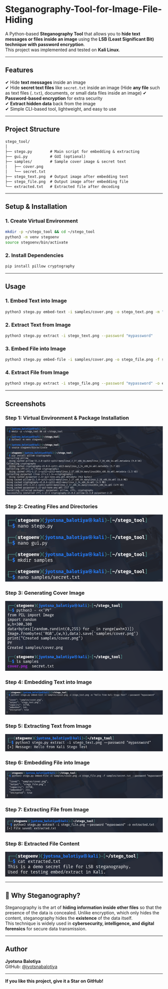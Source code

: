 # Steganography-Tool-for-Image-File-Hiding

A Python-based **Steganography Tool** that allows you to **hide text messages or files inside an image** using the **LSB (Least Significant Bit) technique with password encryption**.  
This project was implemented and tested on **Kali Linux**.

---

##  Features
✔ Hide **text messages** inside an image  
✔ Hide **secret text files** like `secret.txt` inside an image (Hide **any file** such as text files (`.txt`), documents, or small data files inside an image) 
✔ **Password-based encryption** for extra security  
✔ **Extract hidden data** back from the image  
✔ Simple CLI-based tool, lightweight, and easy to use  

---

##  Project Structure
```
stego_tool/
│
├── stego.py        # Main script for embedding & extracting
├── gui.py          # GUI (optional)
├── samples/        # Sample cover image & secret text
│   ├── cover.png
│   └── secret.txt
├── stego_text.png  # Output image after embedding text
├── stego_file.png  # Output image after embedding file
└── extracted.txt   # Extracted file after decoding
```

---

##  Setup & Installation

### **1. Create Virtual Environment**
```bash
mkdir -p ~/stego_tool && cd ~/stego_tool
python3 -m venv stegoenv
source stegoenv/bin/activate
```

### **2. Install Dependencies**
```bash
pip install pillow cryptography
```

---

##  Usage

### **1. Embed Text into Image**
```bash
python3 stego.py embed-text -i samples/cover.png -o stego_text.png -m "Hello from Kali Stego Test" --password "mypassword"
```

### **2. Extract Text from Image**
```bash
python3 stego.py extract -i stego_text.png --password "mypassword"
```

### **3. Embed File into Image**
```bash
python3 stego.py embed-file -i samples/cover.png -o stego_file.png -f samples/secret.txt --password "mypassword"
```

### **4. Extract File from Image**
```bash
python3 stego.py extract -i stego_file.png --password "mypassword" -o extracted.txt
```

---

##  Screenshots

###  **Step 1: Virtual Environment & Package Installation**
![Step 1](Screenshot_1.png)

###  **Step 2: Creating Files and Directories**
![Step 2](Screenshot_2.png)

###  **Step 3: Generating Cover Image**
![Step 3](Screenshot_3.png)

###  **Step 4: Embedding Text into Image**
![Step 4](Screenshot_4.png)

###  **Step 5: Extracting Text from Image**
![Step 5](Screenshot_5.png)

###  **Step 6: Embedding File into Image**
![Step 6](Screenshot_6.png)

###  **Step 7: Extracting File from Image**
![Step 7](Screenshot_7.png)

###  **Step 8: Extracted File Content**
![Step 8](Screenshot_8.png)

---

## 🔐 Why Steganography?
Steganography is the art of **hiding information inside other files** so that the presence of the data is concealed. Unlike encryption, which only hides the content, steganography hides the **existence** of the data itself.  
This technique is widely used in **cybersecurity, intelligence, and digital forensics** for secure data transmission.

---

##  Author
**Jyotsna Balotiya**  
GitHub: [@jyotsnabalotiya](https://github.com/jyotsnabalotiya)

---
 **If you like this project, give it a Star on GitHub!**
